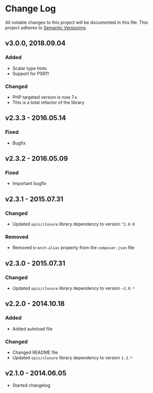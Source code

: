 # Change Log
All notable changes to this project will be documented in this file.
This project adheres to [Semantic Versioning](http://semver.org/).

## v3.0.0, 2018.09.04
### Added
- Scalar type hints
- Support for PSR11

### Changed
- PHP targeted version is now 7.x
- This is a total refactor of the library

## v2.3.3 - 2016.05.14
### Fixed
- Bugfix

## v2.3.2 - 2016.05.09
### Fixed
- Important bugfix

## v2.3.1 - 2015.07.31
### Changed
- Updated `opis/closure` library dependency to version `^2.0.0`

### Removed
- Removed `branch-alias` property from the `composer.json` file

## v2.3.0 - 2015.07.31
### Changed
- Updated `opis/closure` library dependency to version `~2.0.*`

## v2.2.0 - 2014.10.18
### Added
- Added autoload file

### Changed
- Changed README file
- Updated `opis/closure` library dependency to version `1.3.*`

## v2.1.0 - 2014.06.05

* Started changelog